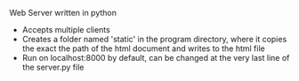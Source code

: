 Web Server written in python

- Accepts multiple clients
- Creates a folder named 'static' in the program directory, where it copies the exact the path of the html document and writes to the html file
- Run on localhost:8000 by default, can be changed at the very last line of the server.py file